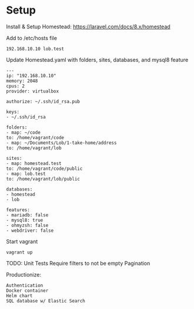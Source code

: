 # Setup

Install & Setup Homestead:
https://laravel.com/docs/8.x/homestead

Add to /etc/hosts file

    192.168.10.10 lob.test

Update Homestead.yaml with folders, sites, databases, and mysql8 feature

    ---
    ip: "192.168.10.10"
    memory: 2048
    cpus: 2
    provider: virtualbox
    
    authorize: ~/.ssh/id_rsa.pub
    
    keys:
    - ~/.ssh/id_rsa
    
    folders:
    - map: ~/code
    to: /home/vagrant/code
    - map: ~/Documents/Lob/1-take-home/address
    to: /home/vagrant/lob
    
    sites:
    - map: homestead.test
    to: /home/vagrant/code/public
    - map: lob.test
    to: /home/vagrant/lob/public
    
    databases:
    - homestead
    - lob
    
    features:
    - mariadb: false
    - mysql8: true
    - ohmyzsh: false
    - webdriver: false

Start vagrant

    vagrant up

TODO:
    Unit Tests
    Require filters to not be empty
    Pagination    

Productionize:

    Authentication
    Docker container
    Helm chart
    SQL database w/ Elastic Search
